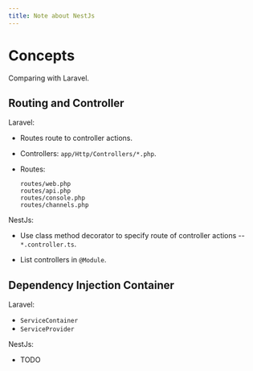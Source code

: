 ```yaml
---
title: Note about NestJs
---
```


# Concepts

Comparing with Laravel.

## Routing and Controller

Laravel:

- Routes route to controller actions.

- Controllers: `app/Http/Controllers/*.php`.

- Routes:

  ```
  routes/web.php
  routes/api.php
  routes/console.php
  routes/channels.php
  ```

NestJs:

- Use class method decorator to specify route of controller actions -- `*.controller.ts`.

- List controllers in `@Module`.

## Dependency Injection Container

Laravel:

- `ServiceContainer`
- `ServiceProvider`

NestJs:

- TODO
